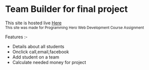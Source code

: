 <h1>Team Builder for final project</h1>

This site is hosted live <a href='https://team-builder-suny.netlify.app'> Here</a></br>
<small>This site was made for Programming Hero Web Development Course Assignment</small>

Features :-
<ul>
<li>Details about all students</li>
<li>Onclick call,email,facebook</li>
<li>Add student on a team</li>
<li>Calculate needed money for project</li>
</ul>
